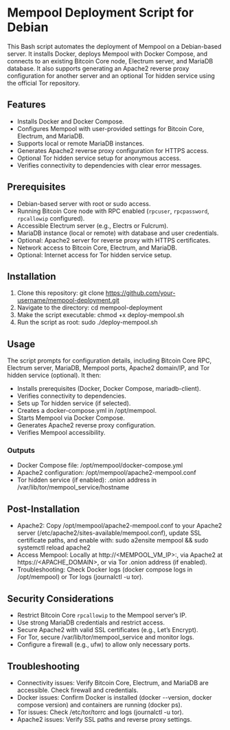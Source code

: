 # Mempool Deployment Script for Debian

This Bash script automates the deployment of Mempool on a Debian-based server. It installs Docker, deploys Mempool with Docker Compose, and connects to an existing Bitcoin Core node, Electrum server, and MariaDB database. It also supports generating an Apache2 reverse proxy configuration for another server and an optional Tor hidden service using the official Tor repository.

## Features
- Installs Docker and Docker Compose.
- Configures Mempool with user-provided settings for Bitcoin Core, Electrum, and MariaDB.
- Supports local or remote MariaDB instances.
- Generates Apache2 reverse proxy configuration for HTTPS access.
- Optional Tor hidden service setup for anonymous access.
- Verifies connectivity to dependencies with clear error messages.

## Prerequisites
- Debian-based server with root or sudo access.
- Running Bitcoin Core node with RPC enabled (`rpcuser`, `rpcpassword`, `rpcallowip` configured).
- Accessible Electrum server (e.g., Electrs or Fulcrum).
- MariaDB instance (local or remote) with database and user credentials.
- Optional: Apache2 server for reverse proxy with HTTPS certificates.
- Network access to Bitcoin Core, Electrum, and MariaDB.
- Optional: Internet access for Tor hidden service setup.

## Installation
1. Clone this repository: git clone https://github.com/your-username/mempool-deployment.git
2. Navigate to the directory: cd mempool-deployment
3. Make the script executable: chmod +x deploy-mempool.sh
4. Run the script as root: sudo ./deploy-mempool.sh

## Usage
The script prompts for configuration details, including Bitcoin Core RPC, Electrum server, MariaDB, Mempool ports, Apache2 domain/IP, and Tor hidden service (optional). It then:
- Installs prerequisites (Docker, Docker Compose, mariadb-client).
- Verifies connectivity to dependencies.
- Sets up Tor hidden service (if selected).
- Creates a docker-compose.yml in /opt/mempool.
- Starts Mempool via Docker Compose.
- Generates Apache2 reverse proxy configuration.
- Verifies Mempool accessibility.

### Outputs
- Docker Compose file: /opt/mempool/docker-compose.yml
- Apache2 configuration: /opt/mempool/apache2-mempool.conf
- Tor hidden service (if enabled): .onion address in /var/lib/tor/mempool_service/hostname

## Post-Installation
- Apache2: Copy /opt/mempool/apache2-mempool.conf to your Apache2 server (/etc/apache2/sites-available/mempool.conf), update SSL certificate paths, and enable with: sudo a2ensite mempool && sudo systemctl reload apache2
- Access Mempool: Locally at http://<MEMPOOL_VM_IP>:<frontend-port>, via Apache2 at https://<APACHE_DOMAIN>, or via Tor .onion address (if enabled).
- Troubleshooting: Check Docker logs (docker compose logs in /opt/mempool) or Tor logs (journalctl -u tor).

## Security Considerations
- Restrict Bitcoin Core `rpcallowip` to the Mempool server’s IP.
- Use strong MariaDB credentials and restrict access.
- Secure Apache2 with valid SSL certificates (e.g., Let’s Encrypt).
- For Tor, secure /var/lib/tor/mempool_service and monitor logs.
- Configure a firewall (e.g., ufw) to allow only necessary ports.

## Troubleshooting
- Connectivity issues: Verify Bitcoin Core, Electrum, and MariaDB are accessible. Check firewall and credentials.
- Docker issues: Confirm Docker is installed (docker --version, docker compose version) and containers are running (docker ps).
- Tor issues: Check /etc/tor/torrc and logs (journalctl -u tor).
- Apache2 issues: Verify SSL paths and reverse proxy settings.

